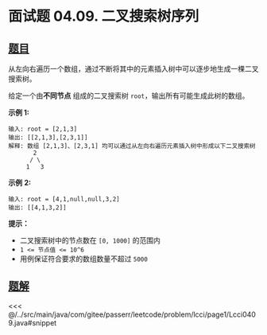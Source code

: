 # 面试题 04.09. 二叉搜索树序列

## [题目](https://leetcode.cn/problems/bst-sequences-lcci/)
从左向右遍历一个数组，通过不断将其中的元素插入树中可以逐步地生成一棵二叉搜索树。

给定一个由**不同节点** 组成的二叉搜索树 `root`，输出所有可能生成此树的数组。

**示例 1:**

```
输入: root = [2,1,3]
输出: [[2,1,3],[2,3,1]]
解释: 数组 [2,1,3]、[2,3,1] 均可以通过从左向右遍历元素插入树中形成以下二叉搜索树
       2 
      / \ 
     1   3
```

**示例** **2:**

```
输入: root = [4,1,null,null,3,2]
输出: [[4,1,3,2]]
```

**提示：**

* 二叉搜索树中的节点数在 `[0, 1000]` 的范围内
* `1 <= 节点值 <= 10^6`
* 用例保证符合要求的数组数量不超过 `5000`



## [题解](https://github.com/PasseRR/JavaLeetCode/blob/master/src/main/java/com/gitee/passerr/leetcode/problem/lcci/page1/Lcci0409.java)

<<< @/../src/main/java/com/gitee/passerr/leetcode/problem/lcci/page1/Lcci0409.java#snippet
